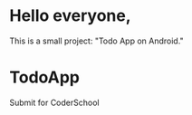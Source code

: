 # Hello everyone,
This is a small project: "Todo App on Android."

# TodoApp
Submit for CoderSchool
